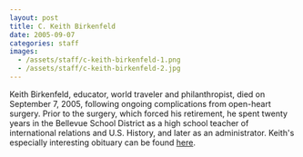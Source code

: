 ```yaml
---
layout: post
title: C. Keith Birkenfeld
date: 2005-09-07
categories: staff
images:
  - /assets/staff/c-keith-birkenfeld-1.png
  - /assets/staff/c-keith-birkenfeld-2.jpg
---
```

Keith Birkenfeld, educator, world traveler and philanthropist, died on September 7, 2005, following ongoing complications from open-heart surgery. Prior to the surgery, which forced his retirement, he spent twenty years in the Bellevue School District as a high school teacher of international relations and U.S. History, and later as an administrator. Keith's especially interesting obituary can be found [here](http://tinyurl.com/yd3ckq9k).


